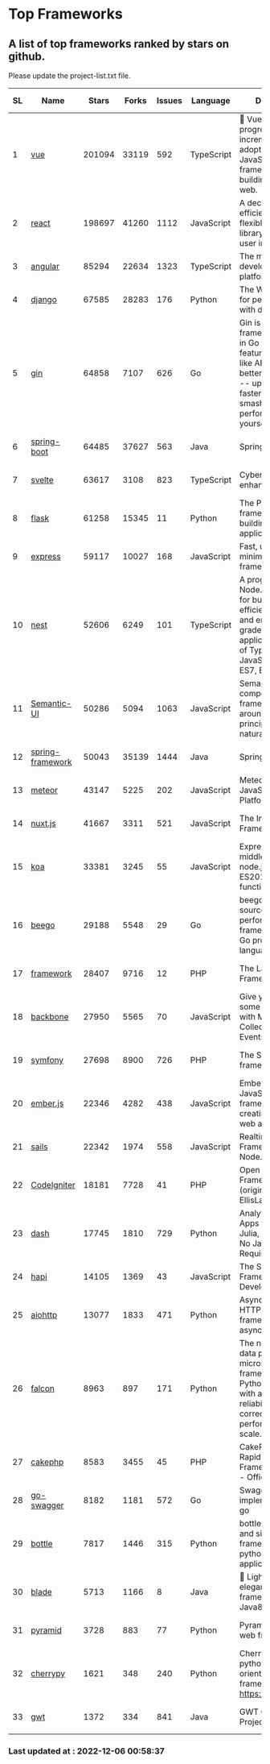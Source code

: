 # Top Frameworks
## A list of top frameworks ranked by stars on github.  
Please update the project-list.txt file.

| SL| Name  | Stars| Forks| Issues | Language | Description | Last Commit |
| --| ------| -----| ---- | ------ | -------- | ----------- | ----------- |
| 1 | [vue](https://github.com/vuejs/vue) | 201094 | 33119 | 592 | TypeScript | 🖖 Vue.js is a progressive, incrementally-adoptable JavaScript framework for building UI on the web. | 2022-11-09 12:39:52 |
| 2 | [react](https://github.com/facebook/react) | 198697 | 41260 | 1112 | JavaScript | A declarative, efficient, and flexible JavaScript library for building user interfaces. | 2022-12-05 21:10:03 |
| 3 | [angular](https://github.com/angular/angular) | 85294 | 22634 | 1323 | TypeScript | The modern web developer’s platform | 2022-12-05 23:56:40 |
| 4 | [django](https://github.com/django/django) | 67585 | 28283 | 176 | Python | The Web framework for perfectionists with deadlines. | 2022-12-05 11:08:21 |
| 5 | [gin](https://github.com/gin-gonic/gin) | 64858 | 7107 | 626 | Go | Gin is a HTTP web framework written in Go (Golang). It features a Martini-like API with much better performance -- up to 40 times faster. If you need smashing performance, get yourself some Gin. | 2022-12-01 05:15:31 |
| 6 | [spring-boot](https://github.com/spring-projects/spring-boot) | 64485 | 37627 | 563 | Java | Spring Boot | 2022-12-05 10:16:53 |
| 7 | [svelte](https://github.com/sveltejs/svelte) | 63617 | 3108 | 823 | TypeScript | Cybernetically enhanced web apps | 2022-12-05 15:18:29 |
| 8 | [flask](https://github.com/pallets/flask) | 61258 | 15345 | 11 | Python | The Python micro framework for building web applications. | 2022-11-25 15:51:37 |
| 9 | [express](https://github.com/expressjs/express) | 59117 | 10027 | 168 | JavaScript | Fast, unopinionated, minimalist web framework for node. | 2022-10-08 20:11:42 |
| 10 | [nest](https://github.com/nestjs/nest) | 52606 | 6249 | 101 | TypeScript | A progressive Node.js framework for building efficient, scalable, and enterprise-grade server-side applications on top of TypeScript & JavaScript (ES6, ES7, ES8) 🚀 | 2022-12-05 08:48:54 |
| 11 | [Semantic-UI](https://github.com/Semantic-Org/Semantic-UI) | 50286 | 5094 | 1063 | JavaScript | Semantic is a UI component framework based around useful principles from natural language. | 2022-10-06 20:02:37 |
| 12 | [spring-framework](https://github.com/spring-projects/spring-framework) | 50043 | 35139 | 1444 | Java | Spring Framework | 2022-12-05 19:16:22 |
| 13 | [meteor](https://github.com/meteor/meteor) | 43147 | 5225 | 202 | JavaScript | Meteor, the JavaScript App Platform | 2022-12-05 21:30:06 |
| 14 | [nuxt.js](https://github.com/nuxt/nuxt.js) | 41667 | 3311 | 521 | JavaScript | The Intuitive Vue(2) Framework | 2022-09-05 13:31:52 |
| 15 | [koa](https://github.com/koajs/koa) | 33381 | 3245 | 55 | JavaScript | Expressive middleware for node.js using ES2017 async functions | 2022-12-05 16:09:50 |
| 16 | [beego](https://github.com/beego/beego) | 29188 | 5548 | 29 | Go | beego is an open-source, high-performance web framework for the Go programming language. | 2022-11-22 08:28:00 |
| 17 | [framework](https://github.com/laravel/framework) | 28407 | 9716 | 12 | PHP | The Laravel Framework. | 2022-12-05 15:05:31 |
| 18 | [backbone](https://github.com/jashkenas/backbone) | 27950 | 5565 | 70 | JavaScript | Give your JS App some Backbone with Models, Views, Collections, and Events | 2022-11-23 20:55:56 |
| 19 | [symfony](https://github.com/symfony/symfony) | 27698 | 8900 | 726 | PHP | The Symfony PHP framework | 2022-12-05 20:11:40 |
| 20 | [ember.js](https://github.com/emberjs/ember.js) | 22346 | 4282 | 438 | JavaScript | Ember.js - A JavaScript framework for creating ambitious web applications | 2022-12-05 16:50:16 |
| 21 | [sails](https://github.com/balderdashy/sails) | 22342 | 1974 | 558 | JavaScript | Realtime MVC Framework for Node.js | 2022-11-21 02:21:42 |
| 22 | [CodeIgniter](https://github.com/bcit-ci/CodeIgniter) | 18181 | 7728 | 41 | PHP | Open Source PHP Framework (originally from EllisLab) | 2022-12-01 11:38:45 |
| 23 | [dash](https://github.com/plotly/dash) | 17745 | 1810 | 729 | Python | Analytical Web Apps for Python, R, Julia, and Jupyter. No JavaScript Required. | 2022-12-05 17:07:51 |
| 24 | [hapi](https://github.com/hapijs/hapi) | 14105 | 1369 | 43 | JavaScript | The Simple, Secure Framework Developers Trust | 2022-12-01 03:23:43 |
| 25 | [aiohttp](https://github.com/aio-libs/aiohttp) | 13077 | 1833 | 471 | Python | Asynchronous HTTP client/server framework for asyncio and Python | 2022-12-05 18:15:01 |
| 26 | [falcon](https://github.com/falconry/falcon) | 8963 | 897 | 171 | Python | The no-magic web data plane API and microservices framework for Python developers, with a focus on reliability, correctness, and performance at scale. | 2022-12-02 14:57:32 |
| 27 | [cakephp](https://github.com/cakephp/cakephp) | 8583 | 3455 | 45 | PHP | CakePHP: The Rapid Development Framework for PHP - Official Repository | 2022-12-05 15:33:22 |
| 28 | [go-swagger](https://github.com/go-swagger/go-swagger) | 8182 | 1181 | 572 | Go | Swagger 2.0 implementation for go | 2022-11-05 22:08:10 |
| 29 | [bottle](https://github.com/bottlepy/bottle) | 7817 | 1446 | 315 | Python | bottle.py is a fast and simple micro-framework for python web-applications. | 2022-09-05 15:24:52 |
| 30 | [blade](https://github.com/lets-blade/blade) | 5713 | 1166 | 8 | Java | :rocket: Lightning fast and elegant mvc framework for Java8 | 2022-05-10 12:38:06 |
| 31 | [pyramid](https://github.com/Pylons/pyramid) | 3728 | 883 | 77 | Python | Pyramid - A Python web framework | 2022-09-29 23:22:56 |
| 32 | [cherrypy](https://github.com/cherrypy/cherrypy) | 1621 | 348 | 240 | Python | CherryPy is a pythonic, object-oriented HTTP framework.      https://cherrypy.dev | 2022-07-17 20:36:25 |
| 33 | [gwt](https://github.com/gwtproject/gwt) | 1372 | 334 | 841 | Java | GWT Open Source Project | 2022-11-30 14:11:08 |

### Last updated at : 2022-12-06 00:58:37
